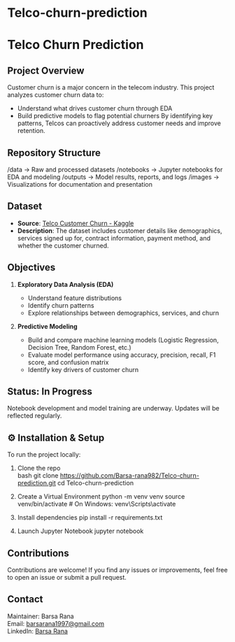# Telco-churn-prediction
# Telco Churn Prediction

## Project Overview

Customer churn is a major concern in the telecom industry. This project analyzes customer churn data to:
- Understand what drives customer churn through EDA
- Build predictive models to flag potential churners
By identifying key patterns, Telcos can proactively address customer needs and improve retention.

## Repository Structure
/data → Raw and processed datasets
/notebooks → Jupyter notebooks for EDA and modeling
/outputs → Model results, reports, and logs
/images → Visualizations for documentation and presentation


## Dataset
- **Source**: [Telco Customer Churn - Kaggle](https://www.kaggle.com/datasets/blastchar/telco-customer-churn)
- **Description**: The dataset includes customer details like demographics, services signed up for, contract information, payment method, and whether the customer churned.

## Objectives

1. **Exploratory Data Analysis (EDA)**
   - Understand feature distributions
   - Identify churn patterns
   - Explore relationships between demographics, services, and churn

2. **Predictive Modeling**
   - Build and compare machine learning models (Logistic Regression, Decision Tree, Random Forest, etc.)
   - Evaluate model performance using accuracy, precision, recall, F1 score, and confusion matrix
   - Identify key drivers of customer churn


## Status: In Progress

Notebook development and model training are underway. Updates will be reflected regularly.

## ⚙️ Installation & Setup

To run the project locally:

1. Clone the repo  
bash
git clone https://github.com/Barsa-rana982/Telco-churn-prediction.git
cd Telco-churn-prediction

2. Create a Virtual Environment
python -m venv venv
source venv/bin/activate  # On Windows: venv\Scripts\activate

3. Install dependencies
pip install -r requirements.txt

4. Launch Jupyter Notebook
jupyter notebook

## Contributions

Contributions are welcome! If you find any issues or improvements, feel free to open an issue or submit a pull request.


## Contact

Maintainer: Barsa Rana  
Email: barsarana1997@gmail.com  
LinkedIn: [Barsa Rana](https://www.linkedin.com/in/barsa-rana/)

